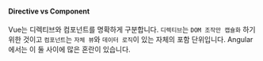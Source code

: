 #### Directive vs Component
Vue는 디렉티브와 컴포넌트를 명확하게 구분합니다. `디렉티브`는 `DOM 조작만 캡슐화` 하기 위한 것이고 `컴포넌트`는 `자체 뷰`와 `데이터 로직`이 있는 자체의 포함 단위입니다. Angular에서는 이 둘 사이에 많은 혼란이 있습니다.